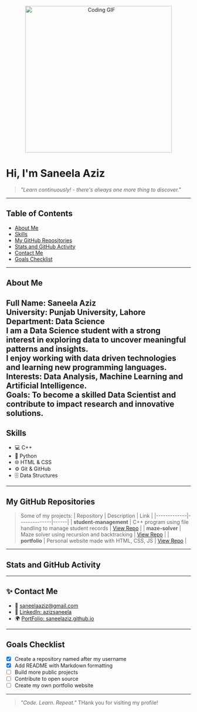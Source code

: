 <!-- Data Science Banner -->
<p align="center">
<img src="https://media.giphy.com/media/qgQUggAC3Pfv687qPC/giphy.gif" width="400" alt="Coding GIF"/>
</p>

# Hi, I'm **Saneela Aziz**
> _"Learn continuously! - there's always one more thing to discover."_
---
## Table of Contents
- [About Me](#-about-me)
- [Skills](#-skills)
- [My GitHub Repositories](#-my-github-repositories)
- [Stats and GitHub Activity](#-stats--github-activity)
- [Contact Me](#-contact-me)
- [Goals Checklist](#-goals-checklist)
---
## About Me
**Full Name:** Saneela Aziz  
**University:** Punjab University, Lahore  
**Department:** Data Science  
I am a **Data Science student** with a strong interest in exploring data to uncover meaningful patterns and insights.  
I enjoy working with data driven technologies and learning new programming languages.  
**Interests:** Data Analysis, Machine Learning and Artificial Intelligence.  
**Goals:** To become a skilled Data Scientist and contribute to impact research and innovative solutions.  
---
## Skills
-  💻 C++
-  🐍 Python
-  🌐 HTML & CSS
-  ⚙️ Git & GitHub
-  🗄️ Data Structures
---
## My GitHub Repositories
>Some of my projects:
| Repository | Description | Link |
|-------------|--------------|------|
| **student-management** | C++ program using file handling to manage student records | [View Repo](https://github.com/azizsaneela/student-management) |
| **maze-solver** | Maze solver using recursion and backtracking | [View Repo](https://github.com/azizsaneela/maze-solver) |
| **portfolio** | Personal website made with HTML, CSS, JS | [View Repo](https://github.com/azizsaneela/portfolio) |
---
## Stats and GitHub Activity
---
## ✨ Contact Me
- 📧 [saneelaaziz@gmail.com](mailto:saneelaaziz@gmail.com)
- 💼 [LinkedIn: azizsaneela](https://linkedin.com/in/azizsaneela)
- 🌍 [PortFolio: saneelaziz.github.io](https://saneelaaziz.github.io)
---
## Goals Checklist
- [x] Create a repository named after my username
- [x] Add README with Markdown formatting
- [ ] Build more public projects
- [ ] Contribute to open source
- [ ] Create my own portfolio website
---
> _"Code. Learn. Repeat."_
> THank you for visiting my profile!

